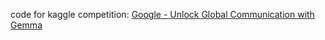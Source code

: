 code for kaggle competition: [Google - Unlock Global Communication with Gemma](https://www.kaggle.com/competitions/gemma-language-tuning/overview)
